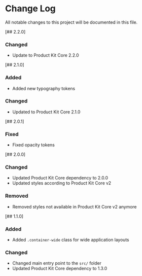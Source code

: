 # Change Log

All notable changes to this project will be documented in this file.

[## 2.2.0]

### Changed
- Update to Product Kit Core 2.2.0

[## 2.1.0]

### Added
- Added new typography tokens

### Changed
- Updated to Product Kit Core 2.1.0

[## 2.0.1]

### Fixed
- Fixed opacity tokens

[## 2.0.0]

### Changed
- Updated Product Kit Core dependency to 2.0.0
- Updated styles according to Product Kit Core v2

### Removed
- Removed styles not available in Product Kit Core v2 anymore

[## 1.1.0]

### Added
- Added `.container-wide` class for wide application layouts

### Changed
- Changed main entry point to the `src/` folder
- Updated Product Kit Core dependency to 1.3.0

